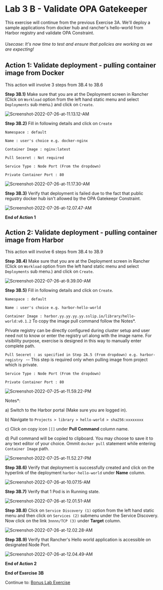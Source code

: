 # Lab 3 B - Validate OPA Gatekeeper

This exercise will continue from the previous Exercise 3A. We'll deploy a sample applications from docker hub and rancher's hello-world from Harbor registry and validate OPA Constraint.  

###### Usecase: It's now time to test and ensure that policies are working as we are expecting! 

## Action 1: Validate deployment - pulling container image from Docker 

This action will involve 3 steps from 3B.4 to 3B.6

**Step 3B.1)** Make sure that you are at the Deployment screen in Rancher (Click on `Workload` option from the left hand static menu and select `Deployments` sub menu.) and click on `Create`. 

![Screenshot-2022-07-26-at-11.13.12-AM](../images/Screenshot-2022-07-26-at-11.13.12-AM.png)



**Step 3B.2)** Fill in following details and click on `Create`

`Namespace : default`

`Name : user's choice e.g. docker-nginx`

`Container Image : nginx:latest`

`Pull Seceret : Not required `

`Service Type : Node Port (From the dropdown)`

`Private Container Port : 80`



![Screenshot-2022-07-26-at-11.17.30-AM](../images/Screenshot-2022-07-26-at-11.17.30-AM.png)



**Step 3B.3)** Verify that deployment is failed due to the fact that public regustry docker hub isn't allowed by the OPA Gatekeepr Constraint. 

![Screenshot-2022-07-26-at-12.07.47-AM](../images/Screenshot-2022-07-26-at-12.07.47-AM.png)



**End of Action 1**

## Action 2: Validate deployment - pulling container image from Harbor 

This action will involve 6 steps from 3B.4 to 3B.9

**Step 3B.4)** Make sure that you are at the Deployment screen in Rancher (Click on `Workload` option from the left hand static menu and select `Deployments` sub menu.) and click on `Create`. 

![Screenshot-2022-07-26-at-9.39.00-AM](../images/Screenshot-2022-07-26-at-9.39.00-AM.png)

**Step 3B.5)** Fill in following details and click on `Create`. 

`Namespace : default`

`Name : user's choice e.g. harbor-hello-world`

`Container Image : harbor.yy.yy.yy.yy.sslip.io/library/hello-world:v0.1.2` To copy the image pull command follow the Notes*. 

Private registry can be directly configured during cluster setup and user need not to know or enter the registry url along with the image name. For visibility purpose, exercise is designed in this way to manually enter complete path.  

`Pull Seceret : as specified in Step 2A.5 (From dropdown) e.g. harbor-registry ` -- This step is required only when pulling image from project which is private. 

`Service Type : Node Port (From the dropdown)`

`Private Container Port : 80`

![Screenshot-2022-07-25-at-11.59.22-PM](../images/Screenshot-2022-07-25-at-11.59.22-PM.png)



Notes*: 

a) Switch to the Harbor portal (Make sure you are logged in). 

b) Navigate to `Projects > library > hello-world > sha256:xxxxxxxx`

c) Click on copy icon `[[]` under **Pull Command** column name. 

d) Pull command will be copied to clipboard. You may choose to save it to any text editor of your choice. Ommit `docker pull` statement while entering `Container Image` path.

![Screenshot-2022-07-25-at-11.52.27-PM](../images/Screenshot-2022-07-25-at-11.52.27-PM.png)



**Step 3B.6)** Verify that deployment is successfully created and click on the hyperlink of the deployment `harbor-hello-world` under **Name** column. 

![Screenshot-2022-07-26-at-10.07.15-AM](../images/Screenshot-2022-07-26-at-10.07.15-AM.png)

**Step 3B.7)** Verify that 1 Pod is in Running state. 

![Screenshot-2022-07-26-at-12.01.51-AM](../images/Screenshot-2022-07-26-at-12.01.51-AM.png)



**Step 3B.8)** Click on `Service Discovery (1)` option from the left hand static menu and then click on `Services (2)`  submenu under the Service Discovery. Now click on the link `3nnnn/TCP (3)` under **Target** column.

![Screenshot-2022-07-26-at-12.02.28-AM](../images/Screenshot-2022-07-26-at-12.02.28-AM.png)



**Step 3B.9)** Verify that Rancher's Hello world application is accessible on designated Node Port. 

![Screenshot-2022-07-26-at-12.04.49-AM](../images/Screenshot-2022-07-26-at-12.04.49-AM.png)



**End of Action 2**

**End of Exercise 3B**

Continue to: [Bonus Lab Exercise](https://github.com/dsohk/rancher-private-registry-workshop/blob/main/docs/BonusExercise-01.md)